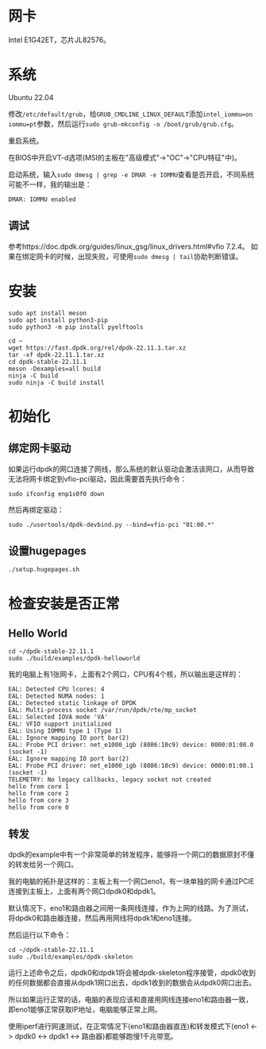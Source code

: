 
# 网卡

Intel E1G42ET，芯片JL82576。

# 系统

Ubuntu 22.04

修改`/etc/default/grub`，给`GRUB_CMDLINE_LINUX_DEFAULT`添加`intel_iommu=on iommu=pt`参数，然后运行`sudo grub-mkconfig -o /boot/grub/grub.cfg`。

重启系统。

在BIOS中开启VT-d选项(MSI的主板在"高级模式"->"OC"->"CPU特征"中)。

启动系统，输入`sudo dmesg | grep -e DMAR -e IOMMU`查看是否开启，不同系统可能不一样，我的输出是：
```
DMAR: IOMMU enabled
```

## 调试

参考https://doc.dpdk.org/guides/linux_gsg/linux_drivers.html#vfio 7.2.4。
如果在绑定网卡的时候，出现失败，可使用`sudo dmesg | tail`协助判断错误。

# 安装

```
sudo apt install meson
sudo apt install python3-pip
sudo python3 -m pip install pyelftools
```

```
cd ~
wget https://fast.dpdk.org/rel/dpdk-22.11.1.tar.xz
tar -xf dpdk-22.11.1.tar.xz
cd dpdk-stable-22.11.1
meson -Dexamples=all build
ninja -C build
sudo ninja -C build install
```

# 初始化

## 绑定网卡驱动

如果运行dpdk的网口连接了网线，那么系统的默认驱动会激活该网口，从而导致无法将网卡绑定到vfio-pci驱动，因此需要首先执行命令：

```
sudo ifconfig enp1s0f0 down
```

然后再绑定驱动：

```
sudo ./usertools/dpdk-devbind.py --bind=vfio-pci "01:00.*"
```

## 设置hugepages

```
./setup.hugepages.sh
```

# 检查安装是否正常

## Hello World

```
cd ~/dpdk-stable-22.11.1
sudo ./build/examples/dpdk-helloworld
```

我的电脑上有1张网卡，上面有2个网口，CPU有4个核，所以输出是这样的：

```
EAL: Detected CPU lcores: 4
EAL: Detected NUMA nodes: 1
EAL: Detected static linkage of DPDK
EAL: Multi-process socket /var/run/dpdk/rte/mp_socket
EAL: Selected IOVA mode 'VA'
EAL: VFIO support initialized
EAL: Using IOMMU type 1 (Type 1)
EAL: Ignore mapping IO port bar(2)
EAL: Probe PCI driver: net_e1000_igb (8086:10c9) device: 0000:01:00.0 (socket -1)
EAL: Ignore mapping IO port bar(2)
EAL: Probe PCI driver: net_e1000_igb (8086:10c9) device: 0000:01:00.1 (socket -1)
TELEMETRY: No legacy callbacks, legacy socket not created
hello from core 1
hello from core 2
hello from core 3
hello from core 0
```

## 转发

dpdk的example中有一个非常简单的转发程序，能够将一个网口的数据原封不懂的转发给另一个网口。

我的电脑的拓扑是这样的：主板上有一个网口eno1，有一块单独的网卡通过PCIE连接到主板上，上面有两个网口dpdk0和dpdk1。

默认情况下，eno1和路由器之间用一条网线连接，作为上网的线路。为了测试，将dpdk0和路由器连接，然后再用网线将dpdk1和eno1连接。

然后运行以下命令：

```
cd ~/dpdk-stable-22.11.1
sudo ./build/examples/dpdk-skeleton
```

运行上述命令之后，dpdk0和dpdk1将会被dpdk-skeleton程序接管，dpdk0收到的任何数据都会直接从dpdk1网口出去，dpdk1收到的数据会从dpdk0网口出去。

所以如果运行正常的话，电脑的表现应该和直接用网线连接eno1和路由器一致，即eno1能够正常获取IP地址，电脑能够正常上网。

使用iperf进行网速测试，在正常情况下(eno1和路由器直连)和转发模式下(eno1 <-> dpdk0 <-> dpdk1 <-> 路由器)都能够跑慢1千兆带宽。
